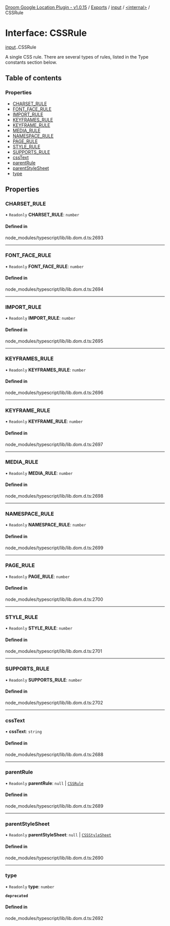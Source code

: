 [Droom Google Location Plugin - v1.0.15](../README.md) / [Exports](../modules.md) / [input](../modules/input.md) / [<internal\>](../modules/input._internal_.md) / CSSRule

# Interface: CSSRule

[input](../modules/input.md).[<internal>](../modules/input._internal_.md).CSSRule

A single CSS rule. There are several types of rules, listed in the Type constants section below.

## Table of contents

### Properties

- [CHARSET\_RULE](input._internal_.CSSRule.md#charset_rule)
- [FONT\_FACE\_RULE](input._internal_.CSSRule.md#font_face_rule)
- [IMPORT\_RULE](input._internal_.CSSRule.md#import_rule)
- [KEYFRAMES\_RULE](input._internal_.CSSRule.md#keyframes_rule)
- [KEYFRAME\_RULE](input._internal_.CSSRule.md#keyframe_rule)
- [MEDIA\_RULE](input._internal_.CSSRule.md#media_rule)
- [NAMESPACE\_RULE](input._internal_.CSSRule.md#namespace_rule)
- [PAGE\_RULE](input._internal_.CSSRule.md#page_rule)
- [STYLE\_RULE](input._internal_.CSSRule.md#style_rule)
- [SUPPORTS\_RULE](input._internal_.CSSRule.md#supports_rule)
- [cssText](input._internal_.CSSRule.md#csstext)
- [parentRule](input._internal_.CSSRule.md#parentrule)
- [parentStyleSheet](input._internal_.CSSRule.md#parentstylesheet)
- [type](input._internal_.CSSRule.md#type)

## Properties

### CHARSET\_RULE

• `Readonly` **CHARSET\_RULE**: `number`

#### Defined in

node_modules/typescript/lib/lib.dom.d.ts:2693

___

### FONT\_FACE\_RULE

• `Readonly` **FONT\_FACE\_RULE**: `number`

#### Defined in

node_modules/typescript/lib/lib.dom.d.ts:2694

___

### IMPORT\_RULE

• `Readonly` **IMPORT\_RULE**: `number`

#### Defined in

node_modules/typescript/lib/lib.dom.d.ts:2695

___

### KEYFRAMES\_RULE

• `Readonly` **KEYFRAMES\_RULE**: `number`

#### Defined in

node_modules/typescript/lib/lib.dom.d.ts:2696

___

### KEYFRAME\_RULE

• `Readonly` **KEYFRAME\_RULE**: `number`

#### Defined in

node_modules/typescript/lib/lib.dom.d.ts:2697

___

### MEDIA\_RULE

• `Readonly` **MEDIA\_RULE**: `number`

#### Defined in

node_modules/typescript/lib/lib.dom.d.ts:2698

___

### NAMESPACE\_RULE

• `Readonly` **NAMESPACE\_RULE**: `number`

#### Defined in

node_modules/typescript/lib/lib.dom.d.ts:2699

___

### PAGE\_RULE

• `Readonly` **PAGE\_RULE**: `number`

#### Defined in

node_modules/typescript/lib/lib.dom.d.ts:2700

___

### STYLE\_RULE

• `Readonly` **STYLE\_RULE**: `number`

#### Defined in

node_modules/typescript/lib/lib.dom.d.ts:2701

___

### SUPPORTS\_RULE

• `Readonly` **SUPPORTS\_RULE**: `number`

#### Defined in

node_modules/typescript/lib/lib.dom.d.ts:2702

___

### cssText

• **cssText**: `string`

#### Defined in

node_modules/typescript/lib/lib.dom.d.ts:2688

___

### parentRule

• `Readonly` **parentRule**: ``null`` \| [`CSSRule`](../modules/input._internal_.md#cssrule)

#### Defined in

node_modules/typescript/lib/lib.dom.d.ts:2689

___

### parentStyleSheet

• `Readonly` **parentStyleSheet**: ``null`` \| [`CSSStyleSheet`](../modules/input._internal_.md#cssstylesheet)

#### Defined in

node_modules/typescript/lib/lib.dom.d.ts:2690

___

### type

• `Readonly` **type**: `number`

**`deprecated`**

#### Defined in

node_modules/typescript/lib/lib.dom.d.ts:2692

